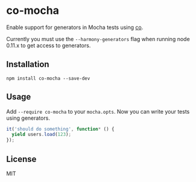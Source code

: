 # co-mocha

Enable support for generators in Mocha tests using [co](https://github.com/visionmedia/co).

Currently you must use the `--harmony-generators` flag when running node 0.11.x to get access to generators.

## Installation

```
npm install co-mocha --save-dev
```

## Usage

Add `--require co-mocha` to your `mocha.opts`. Now you can write your tests using generators.

```js
it('should do something', function* () {
  yield users.load(123);
});
```

## License

MIT
